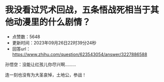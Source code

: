 # 我没看过咒术回战，五条悟战死相当于其他动漫里的什么剧情？
- 点赞数：5648
- 更新时间：2023年09月26日22时39分24秒
- 回答url：https://www.zhihu.com/question/623543054/answer/3227886588
<body>
 <p data-pid="anSTNiqZ">孙悟空：没能让红孩儿你尽兴啊………</p>
 <p data-pid="3Vcz_deH">连一刻也没有为大圣哀悼，土地公，参战！</p>
</body>